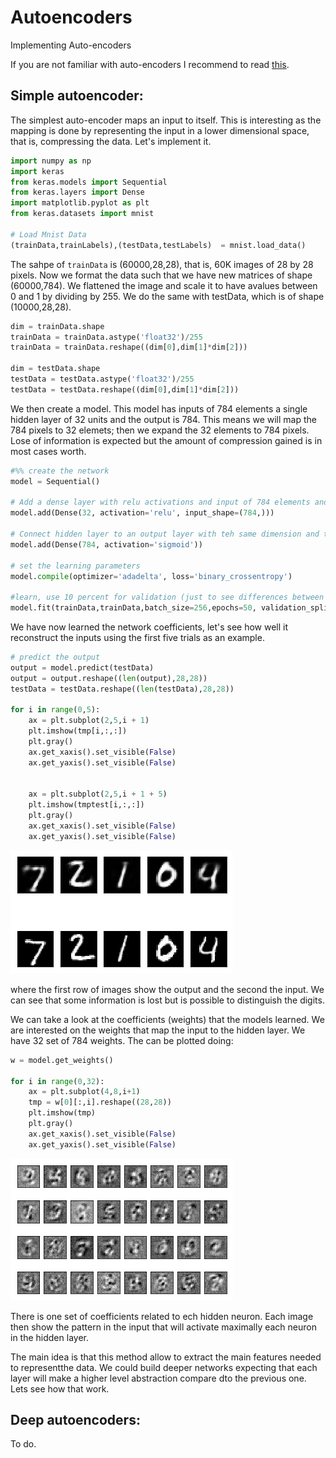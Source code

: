 # Autoencoders
Implementing Auto-encoders

If you are not familiar with auto-encoders I recommend to read [this](http://ufldl.stanford.edu/tutorial/unsupervised/Autoencoders/). 

## Simple autoencoder:

The simplest auto-encoder maps an input to itself. This is interesting as the mapping is done by representing the input in a lower dimensional space, that is, compressing the data. Let's implement it.
<br>

```python
import numpy as np
import keras
from keras.models import Sequential
from keras.layers import Dense
import matplotlib.pyplot as plt
from keras.datasets import mnist

# Load Mnist Data
(trainData,trainLabels),(testData,testLabels)  = mnist.load_data()

```

The sahpe of `trainData` is (60000,28,28), that is, 60K images of 28 by 28 pixels. Now we format the data such that we have new matrices of shape (60000,784). We flattened the image and scale it to have avalues between 0 and 1 by dividing by 255. We do the same with testData, which is of shape (10000,28,28). 
<br>

```python
dim = trainData.shape
trainData = trainData.astype('float32')/255
trainData = trainData.reshape((dim[0],dim[1]*dim[2]))

dim = testData.shape
testData = testData.astype('float32')/255
testData = testData.reshape((dim[0],dim[1]*dim[2]))

```

We then create a model. This model has inputs of 784 elements a single hidden layer of 32 units and the output is 784. This means we will map the 784 pixels to 32 elemets; then we expand the 32 elements to 784 pixels. Lose of information is expected but the amount of compression gained is in most cases worth.
<br>

```python
#%% create the network
model = Sequential()

# Add a dense layer with relu activations and input of 784 elements and 32 units. 
model.add(Dense(32, activation='relu', input_shape=(784,)))

# Connect hidden layer to an output layer with teh same dimension and the input. Sigmoid activations.
model.add(Dense(784, activation='sigmoid')) 

# set the learning parameters
model.compile(optimizer='adadelta', loss='binary_crossentropy')

#learn, use 10 percent for validation (just to see differences between training and testing performance)
model.fit(trainData,trainData,batch_size=256,epochs=50, validation_split = 0.1)
```

We have now learned the network coefficients, let's see how well it reconstruct the inputs using the first five trials as an example. 
<br>
```python
# predict the output
output = model.predict(testData)
output = output.reshape((len(output),28,28))
testData = testData.reshape((len(testData),28,28))

for i in range(0,5):
    ax = plt.subplot(2,5,i + 1)
    plt.imshow(tmp[i,:,:])
    plt.gray()
    ax.get_xaxis().set_visible(False)
    ax.get_yaxis().set_visible(False)

    
    ax = plt.subplot(2,5,i + 1 + 5)
    plt.imshow(tmptest[i,:,:])
    plt.gray()
    ax.get_xaxis().set_visible(False)
    ax.get_yaxis().set_visible(False)

```

![Figure 1](https://github.com/jfdelgad/Autoencoders/blob/master/output_input.png)

where the first row of images show the output and the second the input. We can see that some information is lost but is possible to distinguish the digits.
<br>

We can take a look at the coefficients (weights) that the models learned. We are interested on the weights that map the input to the hidden layer. We have 32 set of 784 weights. The can be plotted doing:

```python
w = model.get_weights()

for i in range(0,32):
    ax = plt.subplot(4,8,i+1)
    tmp = w[0][:,i].reshape((28,28))
    plt.imshow(tmp)
    plt.gray()
    ax.get_xaxis().set_visible(False)
    ax.get_yaxis().set_visible(False)
```

![Figure 2](https://github.com/jfdelgad/Autoencoders/blob/master/weights.png)


There is one set of coefficients related to ech hidden neuron. Each image then show the pattern in the input that will activate maximally each neuron in the hidden layer.

The main idea is that this method allow to extract the main features needed to representthe data. We could build deeper networks expecting that each layer will make a higher level abstraction compare dto the previous one. Lets see how that work.


## Deep autoencoders:
To do.


